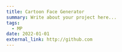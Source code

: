 ```yaml
---
title: Cartoon Face Generator
summary: Write about your project here...
tags:
  - MP
date: 2022-01-01
external_link: http://github.com
---
```



<div id="map" style="height: 400px;"></div>

<script async
  src="https://maps.googleapis.com/maps/api/js?key=YOUR_API_KEY&callback=initMap">
</script>

<script>
  function initMap() {
    var location = {lat: 37.5665, lng: 126.9780}; // 서울 좌표
    var map = new google.maps.Map(document.getElementById('map'), {
      zoom: 13,
      center: location
    });
    var marker = new google.maps.Marker({
      position: location,
      map: map
    });
  }
</script>
